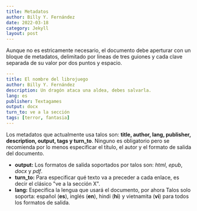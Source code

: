 ```yaml
---
title: Metadatos
author: Billy Y. Fernández
date: 2022-03-18
category: Jekyll
layout: post
---
```


Aunque no es estricamente necesario, el documento debe aperturar con un bloque de metadatos, delimitado por lineas de tres guiones y cada clave separada de su valor por dos puntos y espacio.

~~~yaml
---
title: El nombre del librojuego
author: Billy Y. Fernández
description: Un dragón ataca una aldea, debes salvarla.
lang: es
publisher: Textagames
output: docx
turn_to: ve a la sección
tags: [terror, fantasia]
---
~~~

Los metadatos que actualmente usa talos son: **title, author, lang, publisher, description, output, tags y turn_to**. Ninguno es obligatorio pero se recomienda por lo menos especificar el título, el autor y el formato de salida del documento.

- **output:** Los formatos de salida soportados por talos son: *html*, *epub*, *docx* y *pdf*.
- **turn_to:** Para especificar qué texto va a preceder a cada enlace, es decir el clásico "ve a la sección X".
- **lang:** Especifica la lengua que usará el documento, por ahora Talos solo soporta: español (**es**), inglés (**en**), hindi (**hi**) y vietnamita (**vi**) para todos los formatos de salida.
